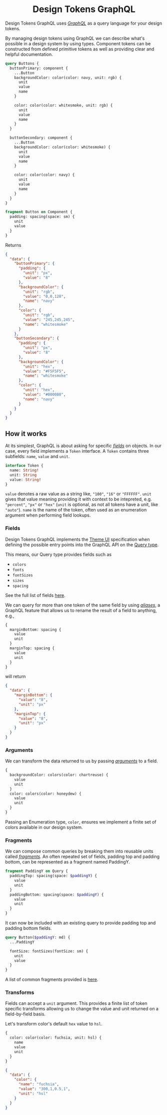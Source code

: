 <h1 style="text-align: center;">Design Tokens GraphQL</h1>

Design Tokens GraphQL uses [_GraphQL_](https://graphql.org/learn/) as a query language for your design tokens.

By managing design tokens using GraphQL we can describe what's possible in a design system by using types. Component tokens can be constructed from defined primitive tokens as well as providing clear and helpful documentation.

```graphql
query Buttons {
  buttonPrimary: component {
    ...Button
    backgroundColor: color(color: navy, unit: rgb) {
      unit
      value
      name
    }

    color: color(color: whitesmoke, unit: rgb) {
      unit
      value
      name
    }
  }

  buttonSecondary: component {
    ...Button
    backgroundColor: color(color: whitesmoke) {
      unit
      value
      name
    }

    color: color(color: navy) {
      unit
      value
      name
    }
  }
}

fragment Button on Component {
  padding: spacing(space: sm) {
    unit
    value
  }
}
```

Returns

```json
{
  "data": {
    "buttonPrimary": {
      "padding": {
        "unit": "px",
        "value": "8"
      },
      "backgroundColor": {
        "unit": "rgb",
        "value": "0,0,128",
        "name": "navy"
      },
      "color": {
        "unit": "rgb",
        "value": "245,245,245",
        "name": "whitesmoke"
      }
    },
    "buttonSecondary": {
      "padding": {
        "unit": "px",
        "value": "8"
      },
      "backgroundColor": {
        "unit": "hex",
        "value": "#F5F5F5",
        "name": "whitesmoke"
      },
      "color": {
        "unit": "hex",
        "value": "#000080",
        "name": "navy"
      }
    }
  }
}
```

<h2>How it works</h2>

At its simplest, GraphQL is about asking for specific [_fields_](https://graphql.org/learn/schema/#object-types-and-fields) on objects. In our case, every field implements a `Token` interface. A `Token` contains three subfields: `name`, `value` and `unit`.

```graphql
interface Token {
  name: String!
  unit: String
  value: String!
}
```

`value` denotes a raw value as a string like, `"100"`, `"16"` or `"FFFFFF"`. `unit` gives that value meaning providing it with context to be intepreted, e.g. `"percent"`, `"px"` or `"hex"` (`unit` is optional, as not all tokens have a unit, like `"auto"`). `name` is the name of the token, often used as an enumeration argument when performing field lookups.

<h3>Fields</h3>

Design Tokens GraphQL implements the [Theme UI](https://theme-ui.com/theme-spec/) specification when defining the possible entry points into the GraphQL API on the [Query type](https://graphql.org/learn/execution/#root-fields-resolvers).

This means, our Query type provides fields such as

- `colors`
- `fonts`
- `fontSizes`
- `sizes`
- `spacing`

See the full list of fields [here]().

We can query for more than one token of the same field by using [_aliases_](https://graphql.org/learn/queries/#aliases), a GraphQL feature that allows us to rename the result of a field to anything, e.g.,

```graphql
{
  marginBottom: spacing {
    value
    unit
  }
  marginTop: spacing {
    value
    unit
  }
}
```

will return

```json
{
  "data": {
    "marginBottom": {
      "value": "8",
      "unit": "px"
    },
    "marginTop": {
      "value": "8",
      "unit": "px"
    }
  }
}
```

<h3>Arguments</h3>

We can transform the data returned to us by passing [_arguments_](https://graphql.org/learn/queries/#arguments) to a field.

```graphql
{
  backgroundColor: colors(color: chartreuse) {
    value
    unit
  }
  color: colors(color: honeydew) {
    value
    unit
  }
}
```

Passing an Enumeration type, <code>color</code>, ensures we implement a finite set of colors available in our design system.

<h3>Fragments</h3>

We can compose common queries by breaking them into reusable units called [_fragments_](https://graphql.org/learn/queries/#fragments). An often repeated set of fields, padding top and padding bottom, can be represented as a fragment named PaddingY.

```graphql
fragment PaddingY on Query {
  paddingTop: spacing(space: $paddingY) {
    value
    unit
  }
  paddingBottom: spacing(space: $paddingY) {
    value
    unit
  }
}
```

It can now be included with an existing query to provide padding top and padding bottom fields.

```graphql
query Button($paddingY: md) {
  ...PaddingY

  fontSize: fontSizes(fontSize: sm) {
    unit
    value
  }
}
```

A list of common fragments provided is [here]().

<h3>Transforms</h3>

Fields can accept a `unit` argument. This provides a finite list of token specific transforms allowing us to change the value and unit returned on a field-by-field basis.

Let's transform color's default `hex` value to `hsl`.

```graphql
{
  color: color(color: fuchsia, unit: hsl) {
    name
    value
    unit
  }
}
```

```json
{
  "data": {
    "color": {
      "name": "fuchsia",
      "value": "300,1,0.5,1",
      "unit": "hsl"
    }
  }
}
```
